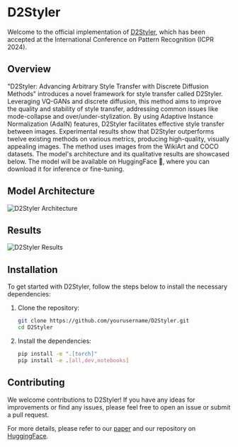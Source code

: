 # D2Styler

Welcome to the official implementation of [D2Styler](https://arxiv.org/pdf/2408.03558v1), which has been accepted at the International Conference on Pattern Recognition (ICPR 2024).

## Overview

"D2Styler: Advancing Arbitrary Style Transfer with Discrete Diffusion Methods" introduces a novel framework for style transfer called D2Styler. Leveraging VQ-GANs and discrete diffusion, this method aims to improve the quality and stability of style transfer, addressing common issues like mode-collapse and over/under-stylization. By using Adaptive Instance Normalization (AdaIN) features, D2Styler facilitates effective style transfer between images. Experimental results show that D2Styler outperforms twelve existing methods on various metrics, producing high-quality, visually appealing images. The method uses images from the WikiArt and COCO datasets.
The model's architecture and its qualitative results are showcased below. The model will be available on HuggingFace 🤗, where you can download it for inference or fine-tuning.

## Model Architecture

![D2Styler Architecture](https://github.com/user-attachments/assets/673efff9-dad5-4872-97af-eab1e72ece7a)

## Results

![D2Styler Results](https://github.com/user-attachments/assets/37add96c-1b76-4e83-bd90-5b52228f5fa8)

## Installation

To get started with D2Styler, follow the steps below to install the necessary dependencies:

1. Clone the repository:

    ```bash
    git clone https://github.com/yourusername/D2Styler.git
    cd D2Styler
    ```

2. Install the dependencies:

    ```bash
    pip install -e ".[torch]"
    pip install -e .[all,dev,notebooks]
    ```


## Contributing

We welcome contributions to D2Styler! If you have any ideas for improvements or find any issues, please feel free to open an issue or submit a pull request.

For more details, please refer to our [paper](https://arxiv.org/pdf/2408.03558v1) and our repository on [HuggingFace](https://huggingface.co/).
